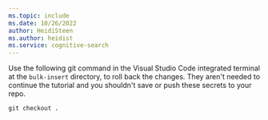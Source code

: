 ```yaml
---
ms.topic: include
ms.date: 10/26/2022
author: HeidiSteen
ms.author: heidist
ms.service: cognitive-search
---
```

Use the following git command in the Visual Studio Code integrated terminal at the `bulk-insert` directory, to roll back the changes. They aren't needed to continue the tutorial and you shouldn't save or push these secrets to your repo. 

```git
git checkout .
```